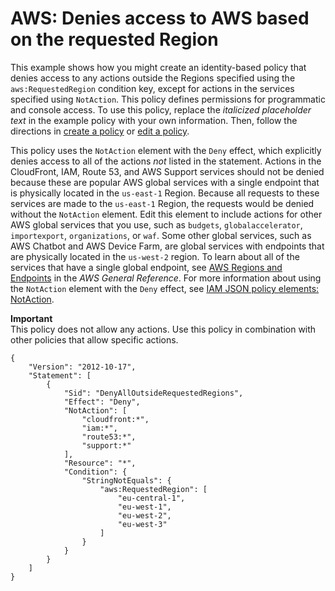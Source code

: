 # AWS: Denies access to AWS based on the requested Region<a name="reference_policies_examples_aws_deny-requested-region"></a>

This example shows how you might create an identity\-based policy that denies access to any actions outside the Regions specified using the `aws:RequestedRegion` condition key, except for actions in the services specified using `NotAction`\. This policy defines permissions for programmatic and console access\. To use this policy, replace the *italicized placeholder text* in the example policy with your own information\. Then, follow the directions in [create a policy](access_policies_create.md) or [edit a policy](access_policies_manage-edit.md)\.

This policy uses the `NotAction` element with the `Deny` effect, which explicitly denies access to all of the actions *not* listed in the statement\. Actions in the CloudFront, IAM, Route 53, and AWS Support services should not be denied because these are popular AWS global services with a single endpoint that is physically located in the `us-east-1` Region\. Because all requests to these services are made to the `us-east-1` Region, the requests would be denied without the `NotAction` element\. Edit this element to include actions for other AWS global services that you use, such as `budgets`, `globalaccelerator`, `importexport`, `organizations`, or `waf`\.  Some other global services, such as AWS Chatbot and AWS Device Farm, are global services with endpoints that are physically located in the `us-west-2` region\. To learn about all of the services that have a single global endpoint, see [AWS Regions and Endpoints](https://docs.aws.amazon.com/general/latest/gr/rande.html) in the *AWS General Reference*\. For more information about using the `NotAction` element with the `Deny` effect, see [IAM JSON policy elements: NotAction](reference_policies_elements_notaction.md)\. 

**Important**  
This policy does not allow any actions\. Use this policy in combination with other policies that allow specific actions\. 

```
{
    "Version": "2012-10-17",
    "Statement": [
        {
            "Sid": "DenyAllOutsideRequestedRegions",
            "Effect": "Deny",
            "NotAction": [
                "cloudfront:*",
                "iam:*",
                "route53:*",
                "support:*"
            ],
            "Resource": "*",
            "Condition": {
                "StringNotEquals": {
                    "aws:RequestedRegion": [
                        "eu-central-1",
                        "eu-west-1",
                        "eu-west-2",
                        "eu-west-3"
                    ]
                }
            }
        }
    ]
}
```